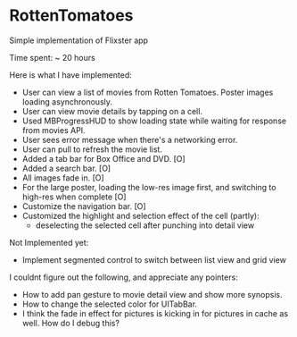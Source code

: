 # RottenTomatoes

Simple implementation of Flixster app


Time spent: ~ 20 hours


Here is what I have implemented:
- User can view a list of movies from Rotten Tomatoes. Poster images loading asynchronously.
- User can view movie details by tapping on a cell.
- Used MBProgressHUD to show loading state while waiting for response from movies API.
- User sees error message when there's a networking error.
- User can pull to refresh the movie list.
- Added a tab bar for Box Office and DVD. [O]
- Added a search bar. [O]
- All images fade in. [O]
- For the large poster, loading the low-res image first, and switching to high-res when complete [O]
- Customize the navigation bar. [O]
- Customized the highlight and selection effect of the cell (partly): 
  - deselecting the selected cell after punching into detail view


Not Implemented yet:
- Implement segmented control to switch between list view and grid view


I couldnt figure out the following, and appreciate any pointers:
- How to add pan gesture to movie detail view and show more synopsis.
- How to change the selected color for UITabBar.
- I think the fade in effect for pictures is kicking in for pictures in cache as well. How do I debug this?
